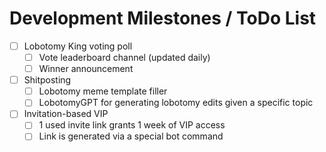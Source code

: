# Development Milestones / ToDo List

 - [ ] Lobotomy King voting poll
   - [ ] Vote leaderboard channel (updated daily)
   - [ ] Winner announcement
 - [ ] Shitposting
   - [ ] Lobotomy meme template filler
   - [ ] LobotomyGPT for generating lobotomy edits given a specific topic
 - [ ] Invitation-based VIP
   - [ ] 1 used invite link grants 1 week of VIP access
   - [ ] Link is generated via a special bot command
